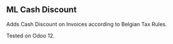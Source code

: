 ML Cash Discount
----------------

Adds Cash Discount on Invoices according to Belgian Tax Rules.

Tested on Odoo 12.
